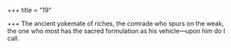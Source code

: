 +++
title = "19"

+++
The ancient yokemate of riches, the comrade who spurs on the weak, the one who most has the sacred formulation as his vehicle—upon him  do I call.  